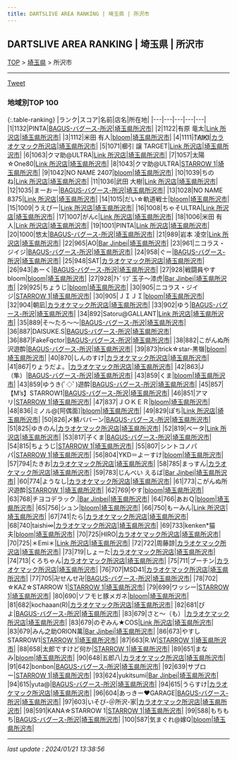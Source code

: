 ```yaml
---
title: DARTSLIVE AREA RANKING | 埼玉県 | 所沢市
---
```

## DARTSLIVE AREA RANKING | 埼玉県 | 所沢市

[TOP](/darts/rank/) > [埼玉県](/darts/rank/埼玉県/) > 所沢市

___

<a href="https://twitter.com/share?ref_src=twsrc%5Etfw" data-text="DARTSLIVE AREA RANKING | 埼玉県所沢市" class="twitter-share-button" data-via="DARTSLIVE" data-hashtags="DARTSLIVE" data-related="DARTSLIVE" data-show-count="false">Tweet</a>

### 地域別TOP 100

{:.table-ranking}
|ランク|スコア|名前|店名|所在地|
|---|---|---|---|---|
|1|1132|PINTA|<a href="https://search.dartslive.com/jp/shop/36c7902c2e1072d60d9b047a20a7ba1e">BAGUS-バグース-所沢</a>|<a href="/darts/rank/埼玉県/所沢市">埼玉県所沢市</a>|
|2|1122|有原 竜太|<a href="https://search.dartslive.com/jp/shop/6841c7ae76dd46f40d9b047a20a7ba1e">Link 所沢店</a>|<a href="/darts/rank/埼玉県/所沢市">埼玉県所沢市</a>|
|3|1112|米田 有人|<a href="https://search.dartslive.com/jp/shop/f4ea5409104f0b900d9b047a20a7ba1e">bloom</a>|<a href="/darts/rank/埼玉県/所沢市">埼玉県所沢市</a>|
|4|1111|T҉A҉I҉K҉I҉|<a href="https://search.dartslive.com/jp/shop/7aa1eebc5e00bbc128032249b44395af">カラオケマック所沢店</a>|<a href="/darts/rank/埼玉県/所沢市">埼玉県所沢市</a>|
|5|1071|櫛引 譲 TARGET|<a href="https://search.dartslive.com/jp/shop/6841c7ae76dd46f40d9b047a20a7ba1e">Link 所沢店</a>|<a href="/darts/rank/埼玉県/所沢市">埼玉県所沢市</a>|
|6|1063|クマ助@ULTRA|<a href="https://search.dartslive.com/jp/shop/6841c7ae76dd46f40d9b047a20a7ba1e">Link 所沢店</a>|<a href="/darts/rank/埼玉県/所沢市">埼玉県所沢市</a>|
|7|1057|太陽☆One80|<a href="https://search.dartslive.com/jp/shop/6841c7ae76dd46f40d9b047a20a7ba1e">Link 所沢店</a>|<a href="/darts/rank/埼玉県/所沢市">埼玉県所沢市</a>|
|8|1043|クマ助@ULTRA|<a href="https://search.dartslive.com/jp/shop/9fe49ac33fa237730d9b047a20a7ba1e">STARROW 1</a>|<a href="/darts/rank/埼玉県/所沢市">埼玉県所沢市</a>|
|9|1042|NO NAME 2407|<a href="https://search.dartslive.com/jp/shop/f4ea5409104f0b900d9b047a20a7ba1e">bloom</a>|<a href="/darts/rank/埼玉県/所沢市">埼玉県所沢市</a>|
|10|1039|ちのね|<a href="https://search.dartslive.com/jp/shop/6841c7ae76dd46f40d9b047a20a7ba1e">Link 所沢店</a>|<a href="/darts/rank/埼玉県/所沢市">埼玉県所沢市</a>|
|11|1036|武田 大樹|<a href="https://search.dartslive.com/jp/shop/6841c7ae76dd46f40d9b047a20a7ba1e">Link 所沢店</a>|<a href="/darts/rank/埼玉県/所沢市">埼玉県所沢市</a>|
|12|1035|まーおー|<a href="https://search.dartslive.com/jp/shop/36c7902c2e1072d60d9b047a20a7ba1e">BAGUS-バグース-所沢</a>|<a href="/darts/rank/埼玉県/所沢市">埼玉県所沢市</a>|
|13|1028|NO NAME 8375|<a href="https://search.dartslive.com/jp/shop/6841c7ae76dd46f40d9b047a20a7ba1e">Link 所沢店</a>|<a href="/darts/rank/埼玉県/所沢市">埼玉県所沢市</a>|
|14|1015|だい☆軌道戦士|<a href="https://search.dartslive.com/jp/shop/f4ea5409104f0b900d9b047a20a7ba1e">bloom</a>|<a href="/darts/rank/埼玉県/所沢市">埼玉県所沢市</a>|
|15|1009|うえぴー|<a href="https://search.dartslive.com/jp/shop/6841c7ae76dd46f40d9b047a20a7ba1e">Link 所沢店</a>|<a href="/darts/rank/埼玉県/所沢市">埼玉県所沢市</a>|
|16|1008|ちゃそULTRA|<a href="https://search.dartslive.com/jp/shop/6841c7ae76dd46f40d9b047a20a7ba1e">Link 所沢店</a>|<a href="/darts/rank/埼玉県/所沢市">埼玉県所沢市</a>|
|17|1007|がんc|<a href="https://search.dartslive.com/jp/shop/6841c7ae76dd46f40d9b047a20a7ba1e">Link 所沢店</a>|<a href="/darts/rank/埼玉県/所沢市">埼玉県所沢市</a>|
|18|1006|米田 有人|<a href="https://search.dartslive.com/jp/shop/6841c7ae76dd46f40d9b047a20a7ba1e">Link 所沢店</a>|<a href="/darts/rank/埼玉県/所沢市">埼玉県所沢市</a>|
|19|1001|PINTA|<a href="https://search.dartslive.com/jp/shop/6841c7ae76dd46f40d9b047a20a7ba1e">Link 所沢店</a>|<a href="/darts/rank/埼玉県/所沢市">埼玉県所沢市</a>|
|20|1000|悠太|<a href="https://search.dartslive.com/jp/shop/36c7902c2e1072d60d9b047a20a7ba1e">BAGUS-バグース-所沢</a>|<a href="/darts/rank/埼玉県/所沢市">埼玉県所沢市</a>|
|21|989|岩本 凌空|<a href="https://search.dartslive.com/jp/shop/6841c7ae76dd46f40d9b047a20a7ba1e">Link 所沢店</a>|<a href="/darts/rank/埼玉県/所沢市">埼玉県所沢市</a>|
|22|965|AO|<a href="https://search.dartslive.com/jp/shop/27bb85586af0652f0d9b047a20a7ba1e">Bar Jinbei</a>|<a href="/darts/rank/埼玉県/所沢市">埼玉県所沢市</a>|
|23|961|ニコラス・ジイジ|<a href="https://search.dartslive.com/jp/shop/36c7902c2e1072d60d9b047a20a7ba1e">BAGUS-バグース-所沢</a>|<a href="/darts/rank/埼玉県/所沢市">埼玉県所沢市</a>|
|24|958|ぐー|<a href="https://search.dartslive.com/jp/shop/36c7902c2e1072d60d9b047a20a7ba1e">BAGUS-バグース-所沢</a>|<a href="/darts/rank/埼玉県/所沢市">埼玉県所沢市</a>|
|25|948|SAT|<a href="https://search.dartslive.com/jp/shop/7aa1eebc5e00bbc128032249b44395af">カラオケマック所沢店</a>|<a href="/darts/rank/埼玉県/所沢市">埼玉県所沢市</a>|
|26|943|あーく|<a href="https://search.dartslive.com/jp/shop/36c7902c2e1072d60d9b047a20a7ba1e">BAGUS-バグース-所沢</a>|<a href="/darts/rank/埼玉県/所沢市">埼玉県所沢市</a>|
|27|928|戦闘員やすbloom|<a href="https://search.dartslive.com/jp/shop/f4ea5409104f0b900d9b047a20a7ba1e">bloom</a>|<a href="/darts/rank/埼玉県/所沢市">埼玉県所沢市</a>|
|27|928|ｱﾄﾞﾘﾌﾞ玉子～漆虎|<a href="https://search.dartslive.com/jp/shop/27bb85586af0652f0d9b047a20a7ba1e">Bar Jinbei</a>|<a href="/darts/rank/埼玉県/所沢市">埼玉県所沢市</a>|
|29|925|ちょうじ|<a href="https://search.dartslive.com/jp/shop/f4ea5409104f0b900d9b047a20a7ba1e">bloom</a>|<a href="/darts/rank/埼玉県/所沢市">埼玉県所沢市</a>|
|30|905|ニコラス・ジイジ|<a href="https://search.dartslive.com/jp/shop/9fe49ac33fa237730d9b047a20a7ba1e">STARROW 1</a>|<a href="/darts/rank/埼玉県/所沢市">埼玉県所沢市</a>|
|30|905|ＪＩＪＩ|<a href="https://search.dartslive.com/jp/shop/f4ea5409104f0b900d9b047a20a7ba1e">bloom</a>|<a href="/darts/rank/埼玉県/所沢市">埼玉県所沢市</a>|
|32|904|朝凪|<a href="https://search.dartslive.com/jp/shop/7aa1eebc5e00bbc128032249b44395af">カラオケマック所沢店</a>|<a href="/darts/rank/埼玉県/所沢市">埼玉県所沢市</a>|
|33|902|ゆう|<a href="https://search.dartslive.com/jp/shop/36c7902c2e1072d60d9b047a20a7ba1e">BAGUS-バグース-所沢</a>|<a href="/darts/rank/埼玉県/所沢市">埼玉県所沢市</a>|
|34|892|Satoru@GALLANT|<a href="https://search.dartslive.com/jp/shop/6841c7ae76dd46f40d9b047a20a7ba1e">Link 所沢店</a>|<a href="/darts/rank/埼玉県/所沢市">埼玉県所沢市</a>|
|35|889|そ〜たろ〜〜|<a href="https://search.dartslive.com/jp/shop/36c7902c2e1072d60d9b047a20a7ba1e">BAGUS-バグース-所沢</a>|<a href="/darts/rank/埼玉県/所沢市">埼玉県所沢市</a>|
|36|887|DAISUKE.S|<a href="https://search.dartslive.com/jp/shop/36c7902c2e1072d60d9b047a20a7ba1e">BAGUS-バグース-所沢</a>|<a href="/darts/rank/埼玉県/所沢市">埼玉県所沢市</a>|
|36|887|FakeFqctor|<a href="https://search.dartslive.com/jp/shop/36c7902c2e1072d60d9b047a20a7ba1e">BAGUS-バグース-所沢</a>|<a href="/darts/rank/埼玉県/所沢市">埼玉県所沢市</a>|
|38|882|こがんぬ所沢遊酔|<a href="https://search.dartslive.com/jp/shop/36c7902c2e1072d60d9b047a20a7ba1e">BAGUS-バグース-所沢</a>|<a href="/darts/rank/埼玉県/所沢市">埼玉県所沢市</a>|
|39|873|trick☆star-黒嶺|<a href="https://search.dartslive.com/jp/shop/f4ea5409104f0b900d9b047a20a7ba1e">bloom</a>|<a href="/darts/rank/埼玉県/所沢市">埼玉県所沢市</a>|
|40|870|しんのすけ|<a href="https://search.dartslive.com/jp/shop/7aa1eebc5e00bbc128032249b44395af">カラオケマック所沢店</a>|<a href="/darts/rank/埼玉県/所沢市">埼玉県所沢市</a>|
|41|867|りょうだよ。|<a href="https://search.dartslive.com/jp/shop/7aa1eebc5e00bbc128032249b44395af">カラオケマック所沢店</a>|<a href="/darts/rank/埼玉県/所沢市">埼玉県所沢市</a>|
|42|863|J（隼）|<a href="https://search.dartslive.com/jp/shop/36c7902c2e1072d60d9b047a20a7ba1e">BAGUS-バグース-所沢</a>|<a href="/darts/rank/埼玉県/所沢市">埼玉県所沢市</a>|
|43|859|くま|<a href="https://search.dartslive.com/jp/shop/f4ea5409104f0b900d9b047a20a7ba1e">bloom</a>|<a href="/darts/rank/埼玉県/所沢市">埼玉県所沢市</a>|
|43|859|ゆうき(ﾟ◇ﾟ)遊酔|<a href="https://search.dartslive.com/jp/shop/36c7902c2e1072d60d9b047a20a7ba1e">BAGUS-バグース-所沢</a>|<a href="/darts/rank/埼玉県/所沢市">埼玉県所沢市</a>|
|45|857|【M’s】STARROW1|<a href="https://search.dartslive.com/jp/shop/36c7902c2e1072d60d9b047a20a7ba1e">BAGUS-バグース-所沢</a>|<a href="/darts/rank/埼玉県/所沢市">埼玉県所沢市</a>|
|46|851|アマリ|<a href="https://search.dartslive.com/jp/shop/9fe49ac33fa237730d9b047a20a7ba1e">STARROW 1</a>|<a href="/darts/rank/埼玉県/所沢市">埼玉県所沢市</a>|
|47|837|ＪＯＫＥＲ|<a href="https://search.dartslive.com/jp/shop/f4ea5409104f0b900d9b047a20a7ba1e">bloom</a>|<a href="/darts/rank/埼玉県/所沢市">埼玉県所沢市</a>|
|48|836|ミノル@[阿偶面]|<a href="https://search.dartslive.com/jp/shop/f4ea5409104f0b900d9b047a20a7ba1e">bloom</a>|<a href="/darts/rank/埼玉県/所沢市">埼玉県所沢市</a>|
|49|829|ぽち|<a href="https://search.dartslive.com/jp/shop/6841c7ae76dd46f40d9b047a20a7ba1e">Link 所沢店</a>|<a href="/darts/rank/埼玉県/所沢市">埼玉県所沢市</a>|
|50|826|〆鯖ババーン|<a href="https://search.dartslive.com/jp/shop/36c7902c2e1072d60d9b047a20a7ba1e">BAGUS-バグース-所沢</a>|<a href="/darts/rank/埼玉県/所沢市">埼玉県所沢市</a>|
|51|825|ゆきのん|<a href="https://search.dartslive.com/jp/shop/7aa1eebc5e00bbc128032249b44395af">カラオケマック所沢店</a>|<a href="/darts/rank/埼玉県/所沢市">埼玉県所沢市</a>|
|52|819|ベータ|<a href="https://search.dartslive.com/jp/shop/6841c7ae76dd46f40d9b047a20a7ba1e">Link 所沢店</a>|<a href="/darts/rank/埼玉県/所沢市">埼玉県所沢市</a>|
|53|817|子くま|<a href="https://search.dartslive.com/jp/shop/36c7902c2e1072d60d9b047a20a7ba1e">BAGUS-バグース-所沢</a>|<a href="/darts/rank/埼玉県/所沢市">埼玉県所沢市</a>|
|54|815|ちょうじ|<a href="https://search.dartslive.com/jp/shop/9fe49ac33fa237730d9b047a20a7ba1e">STARROW 1</a>|<a href="/darts/rank/埼玉県/所沢市">埼玉県所沢市</a>|
|55|807|シントコノパパ|<a href="https://search.dartslive.com/jp/shop/9fe49ac33fa237730d9b047a20a7ba1e">STARROW 1</a>|<a href="/darts/rank/埼玉県/所沢市">埼玉県所沢市</a>|
|56|804|YKD＝よーすけ|<a href="https://search.dartslive.com/jp/shop/f4ea5409104f0b900d9b047a20a7ba1e">bloom</a>|<a href="/darts/rank/埼玉県/所沢市">埼玉県所沢市</a>|
|57|794|たきお|<a href="https://search.dartslive.com/jp/shop/7aa1eebc5e00bbc128032249b44395af">カラオケマック所沢店</a>|<a href="/darts/rank/埼玉県/所沢市">埼玉県所沢市</a>|
|58|785|まっすん|<a href="https://search.dartslive.com/jp/shop/7aa1eebc5e00bbc128032249b44395af">カラオケマック所沢店</a>|<a href="/darts/rank/埼玉県/所沢市">埼玉県所沢市</a>|
|59|783|じんべい えるば|<a href="https://search.dartslive.com/jp/shop/27bb85586af0652f0d9b047a20a7ba1e">Bar Jinbei</a>|<a href="/darts/rank/埼玉県/所沢市">埼玉県所沢市</a>|
|60|774|ようなし|<a href="https://search.dartslive.com/jp/shop/7aa1eebc5e00bbc128032249b44395af">カラオケマック所沢店</a>|<a href="/darts/rank/埼玉県/所沢市">埼玉県所沢市</a>|
|61|773|こがんぬ所沢遊酔|<a href="https://search.dartslive.com/jp/shop/9fe49ac33fa237730d9b047a20a7ba1e">STARROW 1</a>|<a href="/darts/rank/埼玉県/所沢市">埼玉県所沢市</a>|
|62|769|やす|<a href="https://search.dartslive.com/jp/shop/f4ea5409104f0b900d9b047a20a7ba1e">bloom</a>|<a href="/darts/rank/埼玉県/所沢市">埼玉県所沢市</a>|
|63|768|チヨコデラック.|<a href="https://search.dartslive.com/jp/shop/27bb85586af0652f0d9b047a20a7ba1e">Bar Jinbei</a>|<a href="/darts/rank/埼玉県/所沢市">埼玉県所沢市</a>|
|64|766|あおＱ|<a href="https://search.dartslive.com/jp/shop/f4ea5409104f0b900d9b047a20a7ba1e">bloom</a>|<a href="/darts/rank/埼玉県/所沢市">埼玉県所沢市</a>|
|65|756|シュン|<a href="https://search.dartslive.com/jp/shop/f4ea5409104f0b900d9b047a20a7ba1e">bloom</a>|<a href="/darts/rank/埼玉県/所沢市">埼玉県所沢市</a>|
|66|750|もーみん|<a href="https://search.dartslive.com/jp/shop/6841c7ae76dd46f40d9b047a20a7ba1e">Link 所沢店</a>|<a href="/darts/rank/埼玉県/所沢市">埼玉県所沢市</a>|
|67|741|たら|<a href="https://search.dartslive.com/jp/shop/7aa1eebc5e00bbc128032249b44395af">カラオケマック所沢店</a>|<a href="/darts/rank/埼玉県/所沢市">埼玉県所沢市</a>|
|68|740|taishi∞|<a href="https://search.dartslive.com/jp/shop/7aa1eebc5e00bbc128032249b44395af">カラオケマック所沢店</a>|<a href="/darts/rank/埼玉県/所沢市">埼玉県所沢市</a>|
|69|733|kenken*猫夫|<a href="https://search.dartslive.com/jp/shop/f4ea5409104f0b900d9b047a20a7ba1e">bloom</a>|<a href="/darts/rank/埼玉県/所沢市">埼玉県所沢市</a>|
|70|725|HIRO|<a href="https://search.dartslive.com/jp/shop/7aa1eebc5e00bbc128032249b44395af">カラオケマック所沢店</a>|<a href="/darts/rank/埼玉県/所沢市">埼玉県所沢市</a>|
|70|725|＊Emi＊|<a href="https://search.dartslive.com/jp/shop/6841c7ae76dd46f40d9b047a20a7ba1e">Link 所沢店</a>|<a href="/darts/rank/埼玉県/所沢市">埼玉県所沢市</a>|
|72|722|周藤諒|<a href="https://search.dartslive.com/jp/shop/7aa1eebc5e00bbc128032249b44395af">カラオケマック所沢店</a>|<a href="/darts/rank/埼玉県/所沢市">埼玉県所沢市</a>|
|73|719|しょーた|<a href="https://search.dartslive.com/jp/shop/7aa1eebc5e00bbc128032249b44395af">カラオケマック所沢店</a>|<a href="/darts/rank/埼玉県/所沢市">埼玉県所沢市</a>|
|74|713|くろちゃん|<a href="https://search.dartslive.com/jp/shop/7aa1eebc5e00bbc128032249b44395af">カラオケマック所沢店</a>|<a href="/darts/rank/埼玉県/所沢市">埼玉県所沢市</a>|
|75|711|プーチン|<a href="https://search.dartslive.com/jp/shop/7aa1eebc5e00bbc128032249b44395af">カラオケマック所沢店</a>|<a href="/darts/rank/埼玉県/所沢市">埼玉県所沢市</a>|
|76|707|MSD41|<a href="https://search.dartslive.com/jp/shop/7aa1eebc5e00bbc128032249b44395af">カラオケマック所沢店</a>|<a href="/darts/rank/埼玉県/所沢市">埼玉県所沢市</a>|
|77|705|卍せんせ卍|<a href="https://search.dartslive.com/jp/shop/36c7902c2e1072d60d9b047a20a7ba1e">BAGUS-バグース-所沢</a>|<a href="/darts/rank/埼玉県/所沢市">埼玉県所沢市</a>|
|78|702|☆KAZ☆STARROW 1|<a href="https://search.dartslive.com/jp/shop/9fe49ac33fa237730d9b047a20a7ba1e">STARROW 1</a>|<a href="/darts/rank/埼玉県/所沢市">埼玉県所沢市</a>|
|79|699|ワッシー|<a href="https://search.dartslive.com/jp/shop/9fe49ac33fa237730d9b047a20a7ba1e">STARROW 1</a>|<a href="/darts/rank/埼玉県/所沢市">埼玉県所沢市</a>|
|80|690|ソフモヒ豚メガネ|<a href="https://search.dartslive.com/jp/shop/f4ea5409104f0b900d9b047a20a7ba1e">bloom</a>|<a href="/darts/rank/埼玉県/所沢市">埼玉県所沢市</a>|
|81|682|kochaaan(R)|<a href="https://search.dartslive.com/jp/shop/7aa1eebc5e00bbc128032249b44395af">カラオケマック所沢店</a>|<a href="/darts/rank/埼玉県/所沢市">埼玉県所沢市</a>|
|82|681|ぴよ|<a href="https://search.dartslive.com/jp/shop/36c7902c2e1072d60d9b047a20a7ba1e">BAGUS-バグース-所沢</a>|<a href="/darts/rank/埼玉県/所沢市">埼玉県所沢市</a>|
|83|679|さと〜（も）|<a href="https://search.dartslive.com/jp/shop/7aa1eebc5e00bbc128032249b44395af">カラオケマック所沢店</a>|<a href="/darts/rank/埼玉県/所沢市">埼玉県所沢市</a>|
|83|679|のぞみん★COS|<a href="https://search.dartslive.com/jp/shop/6841c7ae76dd46f40d9b047a20a7ba1e">Link 所沢店</a>|<a href="/darts/rank/埼玉県/所沢市">埼玉県所沢市</a>|
|83|679|みん之助ORION萬|<a href="https://search.dartslive.com/jp/shop/27bb85586af0652f0d9b047a20a7ba1e">Bar Jinbei</a>|<a href="/darts/rank/埼玉県/所沢市">埼玉県所沢市</a>|
|86|673|やすしSTARROW1|<a href="https://search.dartslive.com/jp/shop/9fe49ac33fa237730d9b047a20a7ba1e">STARROW 1</a>|<a href="/darts/rank/埼玉県/所沢市">埼玉県所沢市</a>|
|87|663|R.W|<a href="https://search.dartslive.com/jp/shop/9fe49ac33fa237730d9b047a20a7ba1e">STARROW 1</a>|<a href="/darts/rank/埼玉県/所沢市">埼玉県所沢市</a>|
|88|658|太郎ですけど何か|<a href="https://search.dartslive.com/jp/shop/9fe49ac33fa237730d9b047a20a7ba1e">STARROW 1</a>|<a href="/darts/rank/埼玉県/所沢市">埼玉県所沢市</a>|
|89|651|まなみ|<a href="https://search.dartslive.com/jp/shop/f4ea5409104f0b900d9b047a20a7ba1e">bloom</a>|<a href="/darts/rank/埼玉県/所沢市">埼玉県所沢市</a>|
|90|648|五郎八|<a href="https://search.dartslive.com/jp/shop/7aa1eebc5e00bbc128032249b44395af">カラオケマック所沢店</a>|<a href="/darts/rank/埼玉県/所沢市">埼玉県所沢市</a>|
|91|642|bonbon|<a href="https://search.dartslive.com/jp/shop/36c7902c2e1072d60d9b047a20a7ba1e">BAGUS-バグース-所沢</a>|<a href="/darts/rank/埼玉県/所沢市">埼玉県所沢市</a>|
|92|639|サブロー|<a href="https://search.dartslive.com/jp/shop/9fe49ac33fa237730d9b047a20a7ba1e">STARROW 1</a>|<a href="/darts/rank/埼玉県/所沢市">埼玉県所沢市</a>|
|93|624|yukitsumi|<a href="https://search.dartslive.com/jp/shop/27bb85586af0652f0d9b047a20a7ba1e">Bar Jinbei</a>|<a href="/darts/rank/埼玉県/所沢市">埼玉県所沢市</a>|
|94|615|yuta@|<a href="https://search.dartslive.com/jp/shop/36c7902c2e1072d60d9b047a20a7ba1e">BAGUS-バグース-所沢</a>|<a href="/darts/rank/埼玉県/所沢市">埼玉県所沢市</a>|
|94|615|うらすけ|<a href="https://search.dartslive.com/jp/shop/7aa1eebc5e00bbc128032249b44395af">カラオケマック所沢店</a>|<a href="/darts/rank/埼玉県/所沢市">埼玉県所沢市</a>|
|96|604|あっきー♥GARAGE|<a href="https://search.dartslive.com/jp/shop/36c7902c2e1072d60d9b047a20a7ba1e">BAGUS-バグース-所沢</a>|<a href="/darts/rank/埼玉県/所沢市">埼玉県所沢市</a>|
|97|603|いそび-＠所沢-家|<a href="https://search.dartslive.com/jp/shop/7aa1eebc5e00bbc128032249b44395af">カラオケマック所沢店</a>|<a href="/darts/rank/埼玉県/所沢市">埼玉県所沢市</a>|
|98|591|KANA☆STARROW 1|<a href="https://search.dartslive.com/jp/shop/9fe49ac33fa237730d9b047a20a7ba1e">STARROW 1</a>|<a href="/darts/rank/埼玉県/所沢市">埼玉県所沢市</a>|
|99|588|もちもち|<a href="https://search.dartslive.com/jp/shop/36c7902c2e1072d60d9b047a20a7ba1e">BAGUS-バグース-所沢</a>|<a href="/darts/rank/埼玉県/所沢市">埼玉県所沢市</a>|
|100|587|気まぐれ@嫁Q|<a href="https://search.dartslive.com/jp/shop/f4ea5409104f0b900d9b047a20a7ba1e">bloom</a>|<a href="/darts/rank/埼玉県/所沢市">埼玉県所沢市</a>|



___

_last update : 2024/01/21 13:38:56_


<script src="https://cdnjs.cloudflare.com/ajax/libs/jquery/3.6.1/jquery.min.js" integrity="sha512-aVKKRRi/Q/YV+4mjoKBsE4x3H+BkegoM/em46NNlCqNTmUYADjBbeNefNxYV7giUp0VxICtqdrbqU7iVaeZNXA==" crossorigin="anonymous" referrerpolicy="no-referrer"></script>
<script src="https://cdnjs.cloudflare.com/ajax/libs/jquery.tablesorter/2.31.3/js/jquery.tablesorter.min.js" integrity="sha512-qzgd5cYSZcosqpzpn7zF2ZId8f/8CHmFKZ8j7mU4OUXTNRd5g+ZHBPsgKEwoqxCtdQvExE5LprwwPAgoicguNg==" crossorigin="anonymous" referrerpolicy="no-referrer"></script>
<link rel="stylesheet" href="https://cdnjs.cloudflare.com/ajax/libs/jquery.tablesorter/2.31.3/css/theme.default.min.css" integrity="sha512-wghhOJkjQX0Lh3NSWvNKeZ0ZpNn+SPVXX1Qyc9OCaogADktxrBiBdKGDoqVUOyhStvMBmJQ8ZdMHiR3wuEq8+w==" crossorigin="anonymous" referrerpolicy="no-referrer" />
<script>
$(function() {
    $(".table-ranking").tablesorter({sortList:[[0, 0]]});
});
</script>

<script async src="https://platform.twitter.com/widgets.js" charset="utf-8"></script>